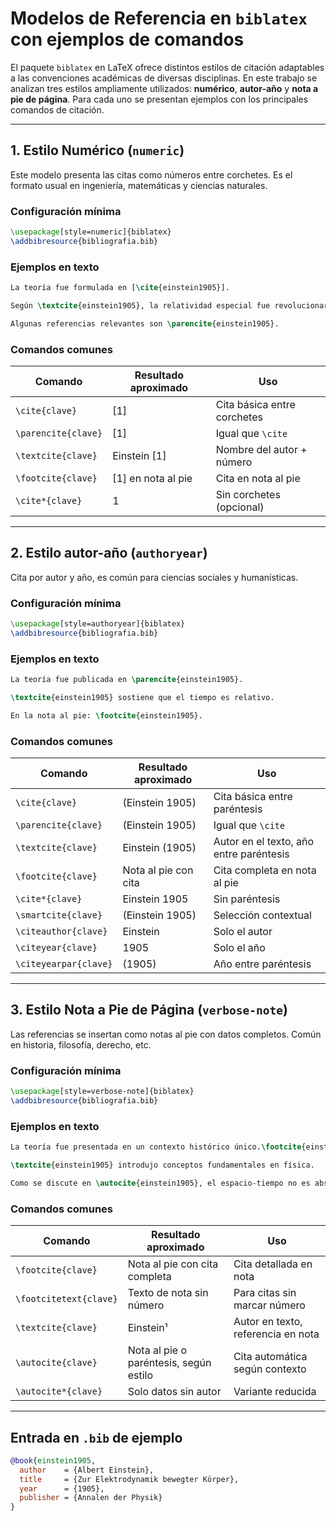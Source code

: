 # Modelos de Referencia en `biblatex` con ejemplos de comandos

El paquete `biblatex` en LaTeX ofrece distintos estilos de citación adaptables a las convenciones académicas de diversas disciplinas. En este trabajo se analizan tres estilos ampliamente utilizados: **numérico**, **autor-año** y **nota a pie de página**. Para cada uno se presentan ejemplos con los principales comandos de citación.

---

## 1. Estilo Numérico (`numeric`)

Este modelo presenta las citas como números entre corchetes. Es el formato usual en ingeniería, matemáticas y ciencias naturales.

### Configuración mínima

```latex
\usepackage[style=numeric]{biblatex}
\addbibresource{bibliografia.bib}
```

### Ejemplos en texto

```latex
La teoría fue formulada en [\cite{einstein1905}].

Según \textcite{einstein1905}, la relatividad especial fue revolucionaria.

Algunas referencias relevantes son \parencite{einstein1905}.
```

### Comandos comunes

| Comando                 | Resultado aproximado         | Uso                          |
|------------------------|------------------------------|------------------------------|
| `\cite{clave}`         | [1]                          | Cita básica entre corchetes |
| `\parencite{clave}`    | [1]                          | Igual que `\cite`            |
| `\textcite{clave}`     | Einstein [1]                 | Nombre del autor + número   |
| `\footcite{clave}`     | [1] en nota al pie           | Cita en nota al pie         |
| `\cite*{clave}`        | 1                            | Sin corchetes (opcional)    |

---

## 2. Estilo autor-año (`authoryear`)

Cita por autor y año, es común para ciencias sociales y humanísticas.

### Configuración mínima

```latex
\usepackage[style=authoryear]{biblatex}
\addbibresource{bibliografia.bib}
```

### Ejemplos en texto

```latex
La teoría fue publicada en \parencite{einstein1905}.

\textcite{einstein1905} sostiene que el tiempo es relativo.

En la nota al pie: \footcite{einstein1905}.
```

### Comandos comunes

| Comando                  | Resultado aproximado         | Uso                                       |
|-------------------------|------------------------------|-------------------------------------------|
| `\cite{clave}`          | (Einstein 1905)              | Cita básica entre paréntesis             |
| `\parencite{clave}`     | (Einstein 1905)              | Igual que `\cite`                         |
| `\textcite{clave}`      | Einstein (1905)              | Autor en el texto, año entre paréntesis  |
| `\footcite{clave}`      | Nota al pie con cita         | Cita completa en nota al pie             |
| `\cite*{clave}`         | Einstein 1905                | Sin paréntesis                            |
| `\smartcite{clave}`     | (Einstein 1905)              | Selección contextual                     |
| `\citeauthor{clave}`    | Einstein                     | Solo el autor                            |
| `\citeyear{clave}`      | 1905                         | Solo el año                              |
| `\citeyearpar{clave}`   | (1905)                       | Año entre paréntesis                     |

---

## 3. Estilo Nota a Pie de Página (`verbose-note`)

Las referencias se insertan como notas al pie con datos completos. Común en historia, filosofía, derecho, etc.

### Configuración mínima

```latex
\usepackage[style=verbose-note]{biblatex}
\addbibresource{bibliografia.bib}
```

### Ejemplos en texto

```latex
La teoría fue presentada en un contexto histórico único.\footcite{einstein1905}

\textcite{einstein1905} introdujo conceptos fundamentales en física.

Como se discute en \autocite{einstein1905}, el espacio-tiempo no es absoluto.
```

### Comandos comunes

| Comando                   | Resultado aproximado                | Uso                                         |
|--------------------------|-------------------------------------|---------------------------------------------|
| `\footcite{clave}`       | Nota al pie con cita completa       | Cita detallada en nota                     |
| `\footcitetext{clave}`   | Texto de nota sin número            | Para citas sin marcar número               |
| `\textcite{clave}`       | Einstein¹                           | Autor en texto, referencia en nota         |
| `\autocite{clave}`       | Nota al pie o paréntesis, según estilo | Cita automática según contexto         |
| `\autocite*{clave}`      | Solo datos sin autor                | Variante reducida                          |

---

## Entrada en `.bib` de ejemplo

```bibtex
@book{einstein1905,
  author    = {Albert Einstein},
  title     = {Zur Elektrodynamik bewegter Körper},
  year      = {1905},
  publisher = {Annalen der Physik}
}
```

